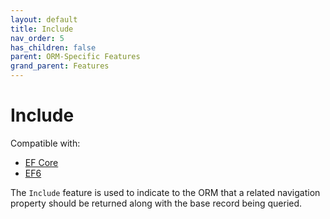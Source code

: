 ```yaml
---
layout: default
title: Include
nav_order: 5
has_children: false
parent: ORM-Specific Features
grand_parent: Features
---
```


# Include

Compatible with:

- [EF Core](https://www.nuget.org/packages/Ardalis.Specification.EntityFrameworkCore/)
- [EF6](https://www.nuget.org/packages/Ardalis.Specification.EntityFramework6/)

The `Include` feature is used to indicate to the ORM that a related navigation property should be returned along with the base record being queried.
